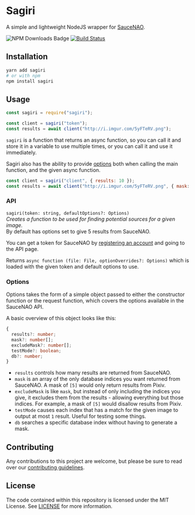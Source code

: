 # Sagiri

A simple and lightweight NodeJS wrapper for [SauceNAO](https://saucenao.com/).

![NPM Downloads Badge](https://img.shields.io/npm/dm/sagiri.svg)
[![Build Status](https://travis-ci.com/ClarityCafe/Sagiri.svg?branch=master)](https://travis-ci.com/ClarityCafe/Sagiri)

## Installation

```sh
yarn add sagiri
# or with npm
npm install sagiri
```

## Usage

```js
const sagiri = require("sagiri");

const client = sagiri("token");
const results = await client("http://i.imgur.com/5yFTeRV.png");
```

`sagiri` is a function that returns an async function, so you can call it and store it in a variable to use multiple times, or you can call it and use it immediately.

Sagiri also has the ability to provide [options]() both when calling the main function, and the given async function.

```js
const client = sagiri("client", { results: 10 });
const results = await client("http://i.imgur.com/5yFTeRV.png", { mask: [5] });
```

### API

`sagiri(token: string, defaultOptions?: Options)`  
_Creates a function to be used for finding potential sources for a given image._  
By default has options set to give 5 results from SauceNAO.

You can get a token for SauceNAO by [registering an account](https://saucenao.com/user.php) and going to the API page.

Returns `async function (file: File, optionOverrides?: Options)` which is loaded with the given token and default options to use.

### Options

Options takes the form of a simple object passed to either the constructor function or the request function, which covers the options available in the SauceNAO API.

A basic overview of this object looks like this:

```ts
{
  results?: number;
  mask?: number[];
  excludeMask?: number[];
  testMode?: boolean;
  db?: number;
}
```

- `results` controls how many results are returned from SauceNAO.
- `mask` is an array of the only database indices you want returned from SauceNAO. A mask of `[5]` would only return results from Pixiv.
- `excludeMask` is like `mask`, but instead of only including the indices you give, it excludes them from the results - allowing everything but those indices. For example, a mask of `[5]` would disallow results from Pixiv.
- `testMode` causes each index that has a match for the given image to output at most `1` result. Useful for testing some things.
- `db` searches a specific database index without having to generate a mask.

## Contributing

Any contributions to this project are welcome, but please be sure to read over our [contributing guidelines](./.github/CONTRIBUTING.md).

## License

The code contained within this repository is licensed under the MIT License. See [LICENSE](./LICENSE) for more information.
